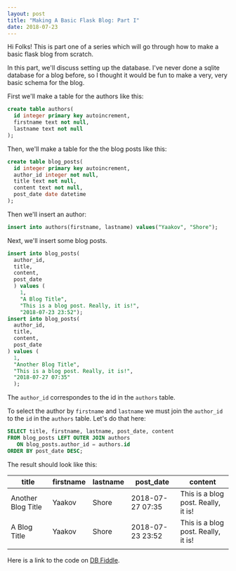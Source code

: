 ```yaml
---
layout: post
title: "Making A Basic Flask Blog: Part I"
date: 2018-07-23
---
```


Hi Folks! This is part one of a series which will go through how to make a basic flask blog from scratch.

In this part, we'll discuss setting up the database. I've never done a sqlite database for a blog before, so I thought it would be fun to make a very, very basic schema for the blog.

First we'll make a table for the authors like this:

```sql
create table authors(
  id integer primary key autoincrement,
  firstname text not null,
  lastname text not null
);
```

Then, we'll make a table for the the blog posts like this:

```sql
create table blog_posts(
  id integer primary key autoincrement,
  author_id integer not null,
  title text not null,
  content text not null,
  post_date date datetime
);
```

Then we'll insert an author:

```sql
insert into authors(firstname, lastname) values("Yaakov", "Shore");
```

Next, we'll insert some blog posts.

```sql
insert into blog_posts(
  author_id,
  title,
  content,
  post_date
  ) values (
    1,
    "A Blog Title",
    "This is a blog post. Really, it is!",
    "2018-07-23 23:52");
insert into blog_posts(
  author_id,
  title,
  content,
  post_date
) values (
  1,
  "Another Blog Title",
  "This is a blog post. Really, it is!",
  "2018-07-27 07:35"
  );
```

The `author_id` correspondes to the id in the `authors` table.

To select the author by `firstname` and `lastname` we must join the `author_id` to the `id` in the `authors` table. Let's do that here:

```sql
SELECT title, firstname, lastname, post_date, content
FROM blog_posts LEFT OUTER JOIN authors
   ON blog_posts.author_id = authors.id
ORDER BY post_date DESC;
```

The result should look like this:

| title              | firstname | lastname | post_date           | content                             |
|--------------------|-----------|----------|---------------------|-------------------------------------|
| Another Blog Title | Yaakov    | Shore    | 2018-07-27 07:35    | This is a blog post. Really, it is! |
| A Blog Title       | Yaakov    | Shore    | 2018-07-23 23:52    | This is a blog post. Really, it is! |
|                    |           |          |                     |                                     |

Here is a link to the code on [DB Fiddle](https://www.db-fiddle.com/f/k3mRqJwFRWVoPEaKAqQyV3/2).